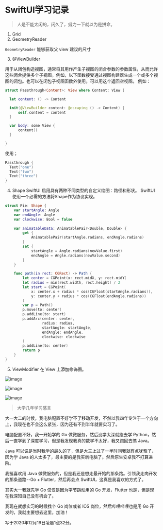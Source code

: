 # SwiftUI学习记录
> 人是不能太闲的，闲久了，努力一下就以为是拼命。

1. Grid
2. GeometryReader

  `GeometryReader` 能够获取父 view 建议的尺寸
  
3. @ViewBuilder

  用于从闭包构造视图，通常将其用作产生子视图的闭合参数的参数属性，从而允许这些闭合提供多个子视图。例如，以下函数接受通过视图构建器生成一个或多个视图的闭包。也可以在闭包子视图函数外使用。可以用这个返回空视图。
  例如：
  ```swift
  struct Passthrough<Content>: View where Content: View {

    let content: () -> Content

    init(@ViewBuilder content: @escaping () -> Content) {
        self.content = content
    }

    var body: some View {
        content()
    }

  }
  ```
  使用；
  ```swift
  Passthrough {
    Text("one")
    Text("two")
    Text("three")
  }
  ```
4. Shape
SwiftUI 启用具有两种不同类型的自定义绘图：路径和形状。
SwiftUI使用一个必需的方法将Shape作为协议实现。
```swift
struct Pie: Shape {
    var startAngle: Angle
    var endAngle: Angle
    var clockwise: Bool = false
    
    var animatableData: AnimatablePair<Double, Double> {
        get {
            AnimatablePair(startAngle.radians, endAngle.radians)
        }
        set {
            startAngle = Angle.radians(newValue.first)
            endAngle = Angle.radians(newValue.second)
        }
    }
    
    func path(in rect: CGRect) -> Path {
        let center = CGPoint(x: rect.midX, y: rect.midY)
        let radius = min(rect.width, rect.height) / 2
        let start = CGPoint(
            x: center.x + radius * cos(CGFloat(startAngle.radians)),
            y: center.y + radius * cos(CGFloat(endAngle.radians))
        )
        var p = Path()
        p.move(to: center)
        p.addLine(to: start)
        p.addArc(center: center,
                 radius: radius,
                 startAngle: startAngle,
                 endAngle: endAngle,
                 clockwise: clockwise
        )
        p.addLine(to: center)
        return p
    }
}
```
5. ViewModifier
在 View 上添加修饰图。

![image](https://chase-oss2.oss-cn-beijing.aliyuncs.com/images/2021-02-06-2.55.58.png)

![image](https://chase-oss2.oss-cn-beijing.aliyuncs.com/images/2021-02-06-2.57.06.png)

![image](https://chase-oss2.oss-cn-beijing.aliyuncs.com/images/2021-02-06-2.57.19.png)

> 大学几年学习感言

大一大二的时候，我电脑配置不好学不了移动开发，不然以我四年专注于一个方向上，我现在也不会这么紧张，因为还有不到半年就要实习了。

电脑配置不好，我一开始学的 Go 做微服务，然后没学太深就跑去学 Python，然后一直学到了深度学习，但是我发现我真的数学不太好，我又跑回去搞 Java。

Java 可以说是当时我学的最久的了，但是大三上过了一半时间我就有点犹豫了，因为学 Java 的人太多了，最主要的是我买新电脑了。然后原生安卓我不打算进阶。

我挺喜欢用 Java 做微服务的，但是我还是想走最开始的那条路。引领我走向开发的那条道路--Go + Flutter，然后再会点 SwiftUI，这真是我喜欢的方式了。

其实大一我就先学 Go 仅仅是因为字节跳动用的 Go 开发，Flutter 也是，但是现在我深知自己没有机会了。

我现在就想实习的时候找个 Go 岗位或者 IOS 岗位，然后哔哩哔哩也是用 Go 开发的，我就主要想去这里。加油！

写于2020年12月19日凌晨1点32分。
